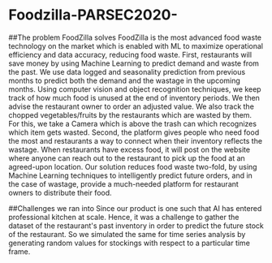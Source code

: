 # Foodzilla-PARSEC2020-

##The problem FoodZilla solves
FoodZilla is the most advanced food waste technology on the market which is enabled with ML to maximize operational efficiency and data accuracy, reducing food waste.
First, restaurants will save money by using Machine Learning to predict demand and waste from the past. We use data logged and seasonality prediction from previous months to predict both the demand and the wastage in the upcoming months. Using computer vision and object recognition techniques, we keep track of how much food is unused at the end of inventory periods. We then advise the restaurant owner to order an adjusted value.
We also track the chopped vegetables/fruits by the restaurants which are wasted by them. For this, we take a Camera which is above the trash can which recognizes which item gets wasted.
Second, the platform gives people who need food the most and restaurants a way to connect when their inventory reflects the wastage. When restaurants have excess food, it will post on the website where anyone can reach out to the restaurant to pick up the food at an agreed-upon location.
Our solution reduces food waste two-fold, by using Machine Learning techniques to intelligently predict future orders, and in the case of wastage, provide a much-needed platform for restaurant owners to distribute their food.

##Challenges we ran into
Since our product is one such that AI has entered professional kitchen at scale. Hence, it was a challenge to gather the dataset of the restaurant's past inventory in order to predict the future stock of the restaurant. So we simulated the same for time series analysis by generating random values for stockings with respect to a particular time frame.
